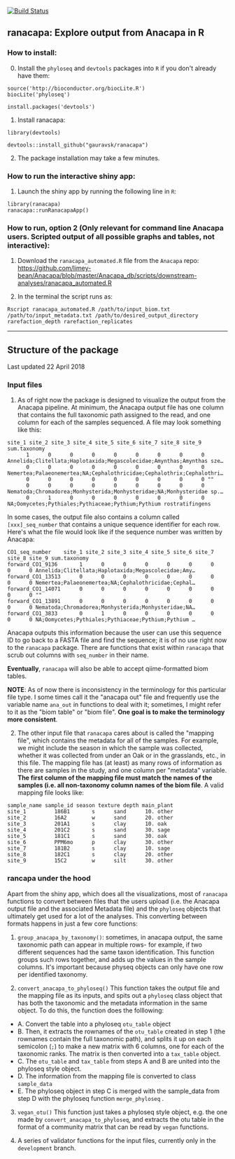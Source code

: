 [![Build Status](https://travis-ci.org/gauravsk/ranacapa.svg?branch=master)](https://travis-ci.org/gauravsk/ranacapa)

## ranacapa: Explore output from Anacapa in R

### How to install:

0. Install the `phyloseq` and `devtools` packages into `R` if you don't already have them:  
```
source('http://bioconductor.org/biocLite.R')
biocLite('phyloseq')

install.packages('devtools')
```

1. Install ranacapa:
```
library(devtools)

devtools::install_github("gauravsk/ranacapa")
```

2. The package installation may take a few minutes.


### How to run the interactive shiny app:
1. Launch the shiny app by running the following line in `R`:

```
library(ranacapa)
ranacapa::runRanacapaApp()
```


### How to run, option 2 (Only relevant for command line Anacapa users. Scripted output of all possible graphs and tables, not interactive):
1. Download the `ranacapa_automated.R` file from the `Anacapa` repo: https://github.com/limey-bean/Anacapa/blob/master/Anacapa_db/scripts/downstream-analyses/ranacapa_automated.R

2. In the terminal the script runs as:

```
Rscript ranacapa_automated.R /path/to/input_biom.txt /path/to/input_metadata.txt /path/to/desired_output_directory rarefaction_depth rarefaction_replicates
```


------------------------

## Structure of the package  


Last updated 22 April 2018

### Input files

1. As of right now the package is designed to visualize the output from the Anacapa pipeline. At minimum, the Anacapa output file has one column that contains the full taxonomic path assigned to the read, and one column for each of the samples sequenced. A file may look something like this:

```
site_1 site_2 site_3 site_4 site_5 site_6 site_7 site_8 site_9 sum.taxonomy                                                         
      1      0      0      0      0      0      0      0      0 Annelida;Clitellata;Haplotaxida;Megascolecidae;Amynthas;Amynthas sze…
      0      0      0      0      0      0      0      0      0 Nemertea;Palaeonemertea;NA;Cephalothricidae;Cephalothrix;Cephalothri…
      0      0      0      0      0      0      0      0      0 ""                                                                   
      0      0      0      0      0      0      0      0      0 Nematoda;Chromadorea;Monhysterida;Monhysteridae;NA;Monhysteridae sp.…
      0      1      0      0      0      0      0      0      0 NA;Oomycetes;Pythiales;Pythiaceae;Pythium;Pythium rostratifingens    
```

In some cases, the output file also contains a column called `[xxx]_seq_number` that contains a unique sequence identifier for each row. Here's what the file would look like if the sequence number was written by Anacapa:

```
CO1_seq_number    site_1 site_2 site_3 site_4 site_5 site_6 site_7 site_8 site_9 sum.taxonomy                                       
forward_CO1_9136       1      0      0      0      0      0      0      0      0 Annelida;Clitellata;Haplotaxida;Megascolecidae;Amy…
forward_CO1_13513      0      0      0      0      0      0      0      0      0 Nemertea;Palaeonemertea;NA;Cephalothricidae;Cephal…
forward_CO1_14071      0      0      0      0      0      0      0      0      0 ""                                                 
forward_CO1_13891      0      0      0      0      0      0      0      0      0 Nematoda;Chromadorea;Monhysterida;Monhysteridae;NA…
forward_CO1_3833       0      1      0      0      0      0      0      0      0 NA;Oomycetes;Pythiales;Pythiaceae;Pythium;Pythium …
```

Anacapa outputs this information because the user can use this sequence ID to go back to a FASTA file and find the sequence; it is of no use right now to the `ranacapa` package. There are functions that exist within `ranacapa` that scrub out columns with `seq_number` in their name.

**Eventually**, `ranacapa` will also be able to accept qiime-formatted biom tables. 

**NOTE**: As of now there is inconsistency in the terminology for this particular file type. I some times call it the "anacapa out" file and frequently use the variable name `ana_out` in functions to deal with it; sometimes, I might refer to it as the "biom table" or "biom file". **One goal is to make the terminology more consistent**.  

2. The other input file that `ranacapa` cares about is called the "mapping file", which contains the metadata for all of the samples. For example, we might include the season in which the sample was collected, whether it was collected from under an Oak or in the grasslands, etc., in this file. The mapping file has (at least) as many rows of information as there are samples in the study, and one column per "metadata" variable. **The first column of the mapping file must match the names of the samples (i.e. all non-taxonomy column names of the biom file**. A valid mapping file looks like:

```
sample_name sample_id season texture depth main_plant
site_1         186B1       s      sand      10. other     
site_2         16A2        w      sand      20. other     
site_3         201A1       s      clay      10. oak       
site_4         201C2       s      sand      30. sage      
site_5         181C1       s      sand      30. oak       
site_6         PPM6mo      p      clay      30. other     
site_7         181B2       s      clay      10. sage      
site_8         182C1       s      clay      20. other     
site_9         15C2        w      silt      30. other     
```

### rancapa under the hood

Apart from the shiny app, which does all the visualizations, most of `ranacapa` functions to convert between files that the users upload (i.e. the Anacapa output file and the associated Metadata file) and the `phyloseq` objects that ultimately get used for a lot of the analyses. This converting between formats happens in just a few core functions:  

1. `group_anacapa_by_taxonomy()`: sometimes, in anacapa output, the same taxonomic path can appear in multiple rows- for example, if two different sequences had the same taxon identification. This function groups such rows together, and adds up the values in the sample columns. It's important because physeq objects can only have one row per identified taxonomy.

2. `convert_anacapa_to_phyloseq()` This function takes the output file and the mapping file as its inputs, and spits out a `phyloseq` class object that has both the taxonomic and the metadata information in the same object. To do this, the function does the folllowing:   

- A. Convert the table into a phyloseq `otu_table` object   
- B. Then, it extracts the rownames of the `otu_table` created in step 1 (the rownames contain the full taxonomic path), and splits it up on each semicolon (`;`) to make a new matrix with 6 columns, one for each of the taxonomic ranks. The matrix is then converted into a `tax_table` object.  
- C. The `otu_table` and `tax_table` from steps A and B are united into the phyloseq style object.  
- D. The information from the mapping file is converted to class `sample_data`
- E. The phyloseq object in step C is merged with the sample_data from step D with the phyloseq function `merge_phyloseq`  .

3. `vegan_otu()` This function just takes a phyloseq style object, e.g. the one made by `convert_anacapa_to_phyloseq`, and extracts the otu table in the format of a community matrix that can be read by `vegan` functions. 

4. A series of validator functions for the input files, currently only in the `development` branch.
